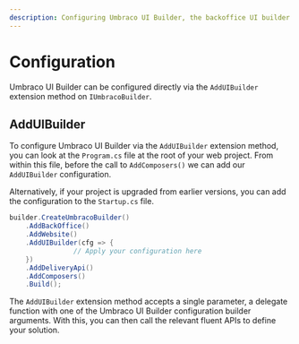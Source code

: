 ```yaml
---
description: Configuring Umbraco UI Builder, the backoffice UI builder for Umbraco.
---
```


# Configuration

Umbraco UI Builder can be configured directly via the `AddUIBuilder` extension method on `IUmbracoBuilder`.

## AddUIBuilder

To configure Umbraco UI Builder via the `AddUIBuilder` extension method, you can look at the `Program.cs` file at the root of your web project. From within this file, before the call to `AddComposers()` we can add our `AddUIBuilder` configuration.

Alternatively, if your project is upgraded from earlier versions, you can add the configuration to the `Startup.cs` file.

```csharp
builder.CreateUmbracoBuilder()
    .AddBackOffice()
    .AddWebsite()
    .AddUIBuilder(cfg => {
                // Apply your configuration here
    })
    .AddDeliveryApi()
    .AddComposers()
    .Build();
```

The `AddUIBuilder` extension method accepts a single parameter, a delegate function with one of the Umbraco UI Builder configuration builder arguments. With this, you can then call the relevant fluent APIs to define your solution.
